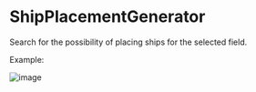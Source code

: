 # ShipPlacementGenerator

Search for the possibility of placing ships for the selected field.

Example:

![image](https://user-images.githubusercontent.com/55603195/169699475-2313d186-fe00-44a5-aed9-79ac0087ac75.png)

